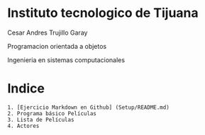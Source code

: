 # Instituto tecnologico de Tijuana

Cesar Andres Trujillo Garay

Programacion orientada a objetos

Ingenieria en sistemas computacionales

# Indice
    1. [Ejercicio Markdown en Github] (Setup/README.md)
    2. Programa básico Películas
    3. Lista de Películas
    4. Actores 